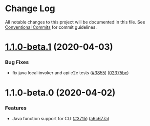 # Change Log

All notable changes to this project will be documented in this file.
See [Conventional Commits](https://conventionalcommits.org) for commit guidelines.

# [1.1.0-beta.1](https://github.com/aws-amplify/amplify-cli/compare/amplify-java-function-template-provider@1.1.0-beta.0...amplify-java-function-template-provider@1.1.0-beta.1) (2020-04-03)


### Bug Fixes

* fix java local invoker and api e2e tests ([#3855](https://github.com/aws-amplify/amplify-cli/issues/3855)) ([02375bc](https://github.com/aws-amplify/amplify-cli/commit/02375bc910aa12fb2d17151867735d600a4ab966))





# 1.1.0-beta.0 (2020-04-02)


### Features

* Java function support for CLI ([#3715](https://github.com/aws-amplify/amplify-cli/issues/3715)) ([a6c677a](https://github.com/aws-amplify/amplify-cli/commit/a6c677ac3073f6081113a1c341d68e1be4f75b2d))
